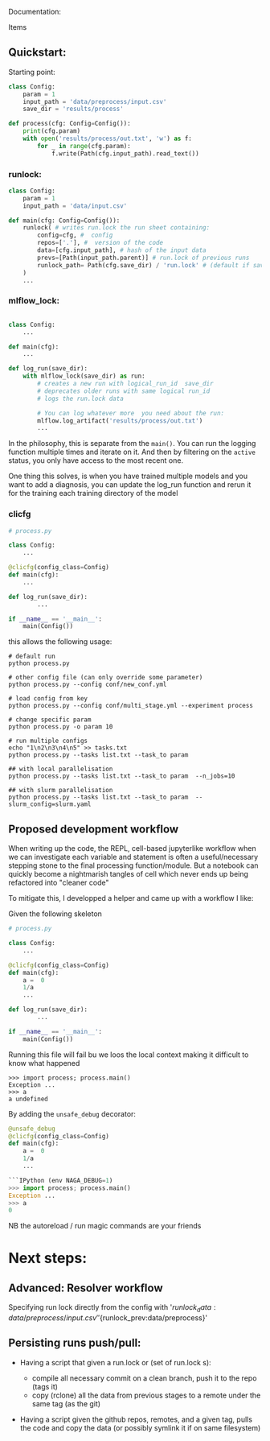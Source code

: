 Documentation:


Items

## Quickstart:

Starting point:

```python
class Config:
    param = 1
    input_path = 'data/preprocess/input.csv'
    save_dir = 'results/process'

def process(cfg: Config=Config()):
    print(cfg.param)
    with open('results/process/out.txt', 'w') as f:
        for _ in range(cfg.param):
            f.write(Path(cfg.input_path).read_text())
```



### runlock:
```python
class Config:
    param = 1
    input_path = 'data/input.csv'

def main(cfg: Config=Config()):
    runlock( # writes run.lock the run sheet containing:
        config=cfg, #  config 
        repos=['.'], #  version of the code
        data=[cfg.input_path], # hash of the input data
        prevs=[Path(input_path.parent)] # run.lock of previous runs 
        runlock_path= Path(cfg.save_dir) / 'run.lock' # (default if save_dir is in config) path to save the runs 
    )
    ...
```

### mlflow_lock:
```python

class Config:
    ...

def main(cfg):
    ...

def log_run(save_dir):
    with mlflow_lock(save_dir) as run: 
        # creates a new run with logical_run_id  save_dir
        # deprecates older runs with same logical run_id
        # logs the run.lock data

        # You can log whatever more  you need about the run:
        mlflow.log_artifact('results/process/out.txt')
        ...
```

In the philosophy, this is separate from the  `main()`. You can run the logging function multiple times and iterate on it. And then by filtering on the `active` status, you only have access to the most recent one.

One thing this solves, is when you have trained multiple models and you want to add a  diagnosis, you can update the log_run function and rerun it for the training each training directory of the model

### clicfg

```python
# process.py

class Config:
    ...

@clicfg(config_class=Config)
def main(cfg):
    ...

def log_run(save_dir):
        ...

if __name__ == '__main__':
    main(Config())
```

this allows the following usage:

```
# default run
python process.py

# other config file (can only override some parameter)
python process.py --config conf/new_conf.yml

# load config from key 
python process.py --config conf/multi_stage.yml --experiment process

# change specific param
python process.py -o param 10

# run multiple configs
echo "1\n2\n3\n4\n5" >> tasks.txt 
python process.py --tasks list.txt --task_to param 

## with local parallelisation
python process.py --tasks list.txt --task_to param  --n_jobs=10

## with slurm parallelisation
python process.py --tasks list.txt --task_to param  --slurm_config=slurm.yaml
```


## Proposed development workflow

When writing up the code, the REPL,  cell-based jupyterlike workflow when we can investigate each variable and statement is often a useful/necessary stepping stone to the final processing function/module. But a notebook can quickly become a nightmarish tangles of cell which never ends up being refactored into "cleaner code"

To mitigate this, I developped a helper and came up with a workflow I like:


Given the following skeleton

```python
# process.py

class Config:
    ...

@clicfg(config_class=Config)
def main(cfg):
    a =  0
    1/a
    ...

def log_run(save_dir):
        ...

if __name__ == '__main__':
    main(Config())
```
Running this file will fail bu we loos the local context making it difficult to know what happened  
```IPython/Jupyter Console /Notebook
>>> import process; process.main()
Exception ...
>>> a
a undefined
```


By adding the `unsafe_debug` decorator:
```python
@unsafe_debug
@clicfg(config_class=Config)
def main(cfg):
    a =  0
    1/a
    ...

```IPython (env NAGA_DEBUG=1)
>>> import process; process.main()
Exception ...
>>> a
0
```

NB the autoreload / run magic commands are your friends


# Next steps:

## Advanced: Resolver workflow
Specifying run lock directly from the config with 
'${runlock_data:data/preprocess/input.csv}'
'${runlock_prev:data/preprocess}'

## Persisting runs push/pull:
- Having a script that given a run.lock or (set of run.lock s):
    - compile all necessary commit on a clean branch, push it to the repo (tags it)
    - copy (rclone) all the data from previous stages to a remote under the same tag (as the git)

- Having a script given the github repos, remotes, and a given tag, pulls the code and copy the data (or possibly symlink it if on same filesystem)


